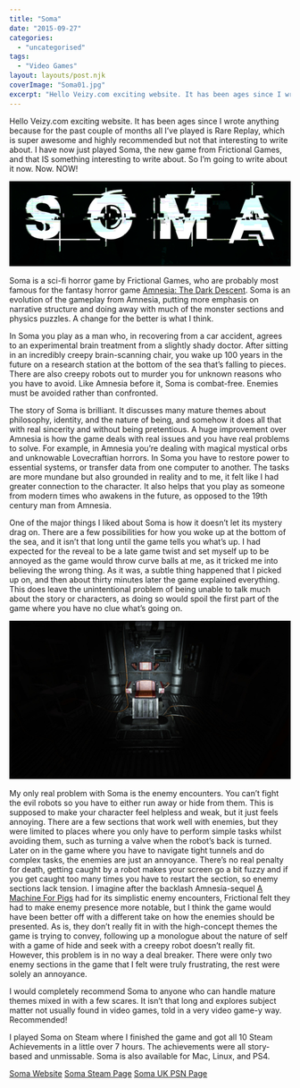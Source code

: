 ```yaml
---
title: "Soma"
date: "2015-09-27"
categories: 
  - "uncategorised"
tags: 
  - "Video Games"
layout: layouts/post.njk
coverImage: "Soma01.jpg"
excerpt: "Hello Veizy.com exciting website. It has been ages since I wrote anything because for the past couple of months all I’ve played is Rare Replay, which is super awesome and highly recommended but not that interesting to write about. I have now just played Soma, the new game from Frictional Games, and that IS something interesting to write about. So I’m going to write about it now. Now. NOW!"
---
```

Hello Veizy.com exciting website. It has been ages since I wrote anything because for the past couple of months all I’ve played is Rare Replay, which is super awesome and highly recommended but not that interesting to write about. I have now just played Soma, the new game from Frictional Games, and that IS something interesting to write about. So I’m going to write about it now. Now. NOW!

![Soma Title Screen](images/SomaTittle.gif "Soma Title Screen")

Soma is a sci-fi horror game by Frictional Games, who are probably most famous for the fantasy horror game [Amnesia: The Dark Descent](http://store.steampowered.com/app/57300/Amnesia_The_Dark_Descent/). Soma is an evolution of the gameplay from Amnesia, putting more emphasis on narrative structure and doing away with much of the monster sections and physics puzzles. A change for the better is what I think.

In Soma you play as a man who, in recovering from a car accident, agrees to an experimental brain treatment from a slightly shady doctor. After sitting in an incredibly creepy brain-scanning chair, you wake up 100 years in the future on a research station at the bottom of the sea that’s falling to pieces. There are also creepy robots out to murder you for unknown reasons who you have to avoid. Like Amnesia before it, Soma is combat-free. Enemies must be avoided rather than confronted.

The story of Soma is brilliant. It discusses many mature themes about philosophy, identity, and the nature of being, and somehow it does all that with real sincerity and without being pretentious. A huge improvement over Amnesia is how the game deals with real issues and you have real problems to solve. For example, in Amnesia you’re dealing with magical mystical orbs and unknowable Lovecraftian horrors. In Soma you have to restore power to essential systems, or transfer data from one computer to another. The tasks are more mundane but also grounded in reality and to me, it felt like I had greater connection to the character. It also helps that you play as someone from modern times who awakens in the future, as opposed to the 19th century man from Amnesia.

One of the major things I liked about Soma is how it doesn’t let its mystery drag on. There are a few possibilities for how you woke up at the bottom of the sea, and it isn’t that long until the game tells you what’s up. I had expected for the reveal to be a late game twist and set myself up to be annoyed as the game would throw curve balls at me, as it tricked me into believing the wrong thing. As it was, a subtle thing happened that I picked up on, and then about thirty minutes later the game explained everything. This does leave the unintentional problem of being unable to talk much about the story or characters, as doing so would spoil the first part of the game where you have no clue what’s going on.

![A creepy chair from Soma](images/Soma01.jpg "Creepy chairs are a recurring theme in Soma")

My only real problem with Soma is the enemy encounters. You can’t fight the evil robots so you have to either run away or hide from them. This is supposed to make your character feel helpless and weak, but it just feels annoying. There are a few sections that work well with enemies, but they were limited to places where you only have to perform simple tasks whilst avoiding them, such as turning a valve when the robot’s back is turned. Later on in the game where you have to navigate tight tunnels and do complex tasks, the enemies are just an annoyance. There’s no real penalty for death, getting caught by a robot makes your screen go a bit fuzzy and if you get caught too many times you have to restart the section, so enemy sections lack tension. I imagine after the backlash Amnesia-sequel [A Machine For Pigs](http://store.steampowered.com/app/239200/Amnesia_A_Machine_for_Pigs/) had for its simplistic enemy encounters, Frictional felt they had to make enemy presence more notable, but I think the game would have been better off with a different take on how the enemies should be presented. As is, they don’t really fit in with the high-concept themes the game is trying to convey, following up a monologue about the nature of self with a game of hide and seek with a creepy robot doesn’t really fit. However, this problem is in no way a deal breaker. There were only two enemy sections in the game that I felt were truly frustrating, the rest were solely an annoyance.

I would completely recommend Soma to anyone who can handle mature themes mixed in with a few scares. It isn’t that long and explores subject matter not usually found in video games, told in a very video game-y way. Recommended!

I played Soma on Steam where I finished the game and got all 10 Steam Achievements in a little over 7 hours. The achievements were all story-based and unmissable. Soma is also available for Mac, Linux, and PS4.

[Soma Website](http://somagame.com/) [Soma Steam Page](http://store.steampowered.com/app/282140/SOMA/) [Soma UK PSN Page](https://store.playstation.com/en-gb/product/EP1188-CUSA03200_00-HPL3SOMAGAME2015)
